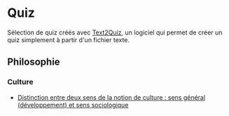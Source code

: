 # Quiz

Sélection de quiz créés avec [Text2Quiz](https://text2quiz.vercel.app/), un logiciel qui permet de créer un quiz simplement à partir d'un fichier texte.

## Philosophie

### Culture

- [Distinction entre deux sens de la notion de culture : sens général (développement) et sens sociologique](https://text2quiz.vercel.app/#https://raw.githubusercontent.com/eyssette/quiz/main/deux-sens-notion-culture.md)